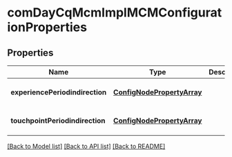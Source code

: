 # comDayCqMcmImplMCMConfigurationProperties

## Properties
Name | Type | Description | Notes
------------ | ------------- | ------------- | -------------
**experiencePeriodindirection** | [**ConfigNodePropertyArray**](ConfigNodePropertyArray.md) |  | [optional] [default to null]
**touchpointPeriodindirection** | [**ConfigNodePropertyArray**](ConfigNodePropertyArray.md) |  | [optional] [default to null]

[[Back to Model list]](../README.md#documentation-for-models) [[Back to API list]](../README.md#documentation-for-api-endpoints) [[Back to README]](../README.md)


